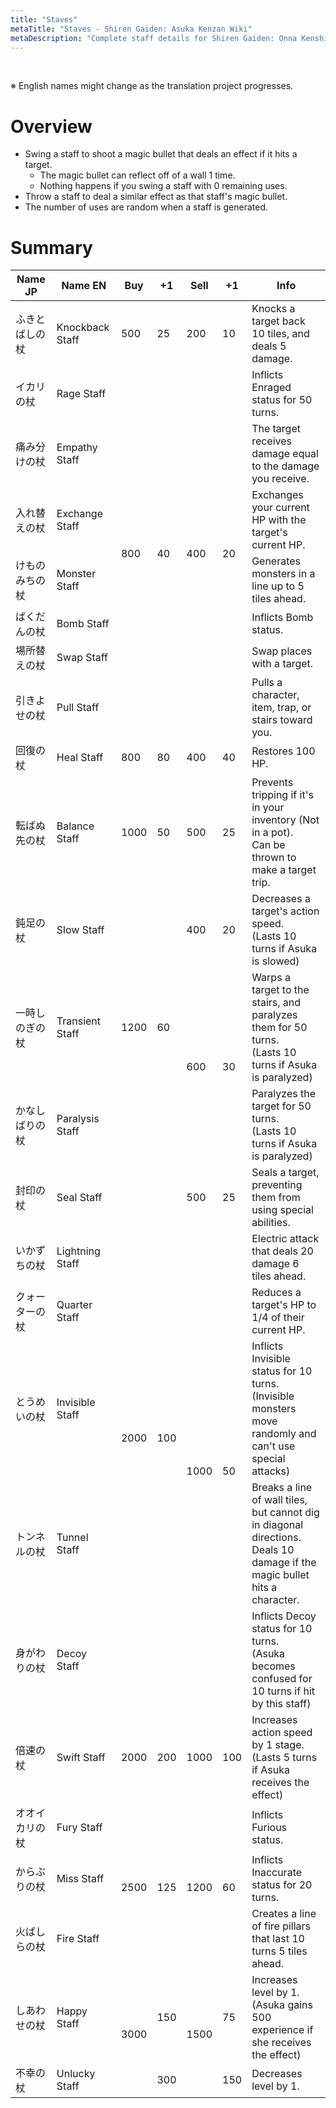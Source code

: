 ```yaml
---
title: "Staves"
metaTitle: "Staves - Shiren Gaiden: Asuka Kenzan Wiki"
metaDescription: "Complete staff details for Shiren Gaiden: Onna Kenshi Asuka Kenzan!"
---
```


<br/>

<span class="redText">※ English names might change as the translation project progresses.</span>

# Overview

- Swing a staff to shoot a magic bullet that deals an effect if it hits a target.
    - The magic bullet can reflect off of a wall 1 time.
    - Nothing happens if you swing a staff with 0 remaining uses.
- Throw a staff to deal a similar effect as that staff's magic bullet.
- The number of uses are random when a staff is generated.

# Summary

<table class="itemListCentered">
  <thead>
    <tr>
      <th>Name JP</th>
      <th>Name EN</th>
      <th>Buy</th>
      <th>+1</th>
      <th>Sell</th>
      <th>+1</th>
      <th>Info</th>
    </tr>
  </thead>
  <tbody>
    <tr>
      <td class="highlightYellow">ふきとばしの杖</td>
      <td class="highlightYellow">Knockback Staff</td>
      <td>500</td>
      <td>25</td>
      <td>200</td>
      <td>10</td>
      <td class="leftText">Knocks a target back 10 tiles, and deals 5 damage.</td>
    </tr>
    <tr>
      <td class="highlightYellow">イカリの杖</td>
      <td class="highlightYellow">Rage Staff</td>
      <td rowspan="7">800</td>
      <td rowspan="7">40</td>
      <td rowspan="7">400</td>
      <td rowspan="7">20</td>
      <td class="leftText">Inflicts Enraged status for 50 turns.</td>
    </tr>
    <tr>
      <td class="highlightYellow">痛み分けの杖</td>
      <td class="highlightYellow">Empathy Staff</td>
      <td class="leftText">The target receives damage equal to the damage you receive.</td>
    </tr>
    <tr>
      <td class="highlightYellow">入れ替えの杖</td>
      <td class="highlightYellow">Exchange Staff</td>
      <td class="leftText">Exchanges your current HP with the target's current HP.</td>
    </tr>
    <tr>
      <td class="highlightYellow">けものみちの杖</td>
      <td class="highlightYellow">Monster Staff</td>
      <td class="leftText">Generates monsters in a line up to 5 tiles ahead.</td>
    </tr>
    <tr>
      <td class="highlightYellow">ばくだんの杖</td>
      <td class="highlightYellow">Bomb Staff</td>
      <td class="leftText">Inflicts Bomb status.</td>
    </tr>
    <tr>
      <td class="highlightYellow">場所替えの杖</td>
      <td class="highlightYellow">Swap Staff</td>
      <td class="leftText">Swap places with a target.</td>
    </tr>
    <tr>
      <td class="highlightYellow">引きよせの杖</td>
      <td class="highlightYellow">Pull Staff</td>
      <td class="leftText">Pulls a character, item, trap, or stairs toward you.</td>
    </tr>
    <tr>
      <td class="highlightYellow">回復の杖</td>
      <td class="highlightYellow">Heal Staff</td>
      <td>800</td>
      <td>80</td>
      <td>400</td>
      <td>40</td>
      <td class="leftText">Restores 100 HP.</td>
    </tr>
    <tr>
      <td class="highlightYellow">転ばぬ先の杖</td>
      <td class="highlightYellow">Balance Staff</td>
      <td>1000</td>
      <td>50</td>
      <td>500</td>
      <td>25</td>
      <td class="leftText">Prevents tripping if it's in your inventory (Not in a pot).<br/>Can be thrown to make a target trip.</td>
    </tr>
    <tr>
      <td class="highlightYellow">鈍足の杖</td>
      <td class="highlightYellow">Slow Staff</td>
      <td rowspan="3">1200</td>
      <td rowspan="3">60</td>
      <td>400</td>
      <td>20</td>
      <td class="leftText">Decreases a target's action speed.<br/>(Lasts 10 turns if Asuka is slowed)</td>
    </tr>
    <tr>
      <td class="highlightYellow">一時しのぎの杖</td>
      <td class="highlightYellow">Transient Staff</td>
      <td rowspan="2">600</td>
      <td rowspan="2">30</td>
      <td class="leftText">Warps a target to the stairs, and paralyzes them for 50 turns.<br/>(Lasts 10 turns if Asuka is paralyzed)</td>
    </tr>
    <tr>
      <td class="highlightYellow">かなしばりの杖</td>
      <td class="highlightYellow">Paralysis Staff</td>
      <td class="leftText">Paralyzes the target for 50 turns.<br/>(Lasts 10 turns if Asuka is paralyzed)</td>
    </tr>
    <tr>
      <td class="highlightYellow">封印の杖</td>
      <td class="highlightYellow">Seal Staff</td>
      <td rowspan="6">2000</td>
      <td rowspan="6">100</td>
      <td>500</td>
      <td>25</td>
      <td class="leftText">Seals a target, preventing them from using special abilities.</td>
    </tr>
    <tr>
      <td class="highlightYellow">いかずちの杖</td>
      <td class="highlightYellow">Lightning Staff</td>
      <td rowspan="5">1000</td>
      <td rowspan="5">50</td>
      <td class="leftText">Electric attack that deals 20 damage 6 tiles ahead.</td>
    </tr>
    <tr>
      <td class="highlightYellow">クォーターの杖</td>
      <td class="highlightYellow">Quarter Staff</td>
      <td class="leftText">Reduces a target's HP to 1/4 of their current HP.</td>
    </tr>
    <tr>
      <td class="highlightYellow">とうめいの杖</td>
      <td class="highlightYellow">Invisible Staff</td>
      <td class="leftText">Inflicts Invisible status for 10 turns.<br/>(Invisible monsters move randomly and can't use special attacks)</td>
    </tr>
    <tr>
      <td class="highlightYellow">トンネルの杖</td>
      <td class="highlightYellow">Tunnel Staff</td>
      <td class="leftText">Breaks a line of wall tiles, but cannot dig in diagonal directions.<br/>Deals 10 damage if the magic bullet hits a character.</td>
    </tr>
    <tr>
      <td class="highlightYellow">身がわりの杖</td>
      <td class="highlightYellow">Decoy Staff</td>
      <td class="leftText">Inflicts Decoy status for 10 turns.<br/>(Asuka becomes confused for 10 turns if hit by this staff)</td>
    </tr>
    <tr>
      <td class="highlightYellow">倍速の杖</td>
      <td class="highlightYellow">Swift Staff</td>
      <td>2000</td>
      <td>200</td>
      <td>1000</td>
      <td>100</td>
      <td class="leftText">Increases action speed by 1 stage.<br/>(Lasts 5 turns if Asuka receives the effect)</td>
    </tr>
    <tr>
      <td class="highlightYellow">オオイカリの杖</td>
      <td class="highlightYellow">Fury Staff</td>
      <td rowspan="3">2500</td>
      <td rowspan="3">125</td>
      <td rowspan="3">1200</td>
      <td rowspan="3">60</td>
      <td class="leftText">Inflicts Furious status.</td>
    </tr>
    <tr>
      <td class="highlightYellow">からぶりの杖</td>
      <td class="highlightYellow">Miss Staff</td>
      <td class="leftText">Inflicts Inaccurate status for 20 turns.</td>
    </tr>
    <tr>
      <td class="highlightYellow">火ばしらの杖</td>
      <td class="highlightYellow">Fire Staff</td>
      <td class="leftText">Creates a line of fire pillars that last 10 turns 5 tiles ahead.</td>
    </tr>
    <tr>
      <td class="highlightYellow">しあわせの杖</td>
      <td class="highlightYellow">Happy Staff</td>
      <td rowspan="2">3000</td>
      <td>150</td>
      <td rowspan="2">1500</td>
      <td>75</td>
      <td class="leftText">Increases level by 1.<br/>(Asuka gains 500 experience if she receives the effect)</td>
    </tr>
    <tr>
      <td class="highlightYellow">不幸の杖</td>
      <td class="highlightYellow">Unlucky Staff</td>
      <td>300</td>
      <td>150</td>
      <td class="leftText">Decreases level by 1.</td>
    </tr>
  </tbody>
</table>
